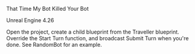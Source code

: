 That Time My Bot Killed Your Bot

Unreal Engine 4.26

Open the project, create a child blueprint from the Traveller blueprint.  Override the Start Turn function, and broadcast Submit Turn when you're done.  See RandomBot for an example.
